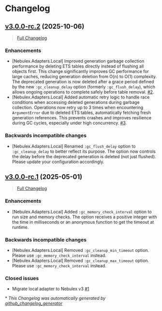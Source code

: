 # Changelog

## [v3.0.0-rc.2](https://github.com/elixir-nebulex/nebulex_local/tree/v3.0.0-rc.2) (2025-10-06)
> [Full Changelog](https://github.com/elixir-nebulex/nebulex_local/compare/v3.0.0-rc.1...v3.0.0-rc.2)

### Enhancements

- [Nebulex.Adapters.Local] Improved generation garbage collection performance by
  deleting ETS tables directly instead of flushing all objects first. This
  change significantly improves GC performance for large caches, reducing
  generation deletion from O(n) to O(1) complexity. The deprecated generation
  is now deleted after a grace period defined by the new `:gc_cleanup_delay`
  option (formerly `:gc_flush_delay`), which allows ongoing operations to
  complete safely before table removal.
  [#2](https://github.com/elixir-nebulex/nebulex_local/issues/2).
- [Nebulex.Adapters.Local] Added automatic retry logic to handle race conditions
  when accessing deleted generations during garbage collection. Operations now
  retry up to 3 times when encountering `ArgumentError` due to deleted ETS
  tables, automatically fetching fresh generation references. This prevents
  crashes and improves resilience during GC cycles, especially under high
  concurrency.
  [#3](https://github.com/elixir-nebulex/nebulex_local/issues/3).

### Backwards incompatible changes

- [Nebulex.Adapters.Local] Renamed `:gc_flush_delay` option to
  `:gc_cleanup_delay` to better reflect its purpose. The option now controls
  the delay before the deprecated generation is deleted (not just flushed).
  Please update your configuration accordingly.

## [v3.0.0-rc.1](https://github.com/elixir-nebulex/nebulex_local/tree/v3.0.0-rc.1) (2025-05-01)
> [Full Changelog](https://github.com/elixir-nebulex/nebulex_local/compare/b7b9c8924f0c4cbfa37c84bdbc152b23aaed067c...v3.0.0-rc.1)

### Enhancements

- [Nebulex.Adapters.Local] Added `:gc_memory_check_interval` option to run size
  and memory checks. The option receives a positive integer with the time in
  milliseconds or an anonymous function to get the timeout at runtime.

### Backwards incompatible changes

- [Nebulex.Adapters.Local] Removed `:gc_cleanup_min_timeout` option.
  Please use `:gc_memory_check_interval` instead.
- [Nebulex.Adapters.Local] Removed `:gc_cleanup_max_timeout` option.
  Please use `:gc_memory_check_interval` instead.

### Closed issues

- Migrate local adapter to Nebulex v3
  [#1](https://github.com/elixir-nebulex/nebulex_local/issues/1)



\* *This Changelog was automatically generated by [github_changelog_generator](https://github.com/github-changelog-generator/github-changelog-generator)*
